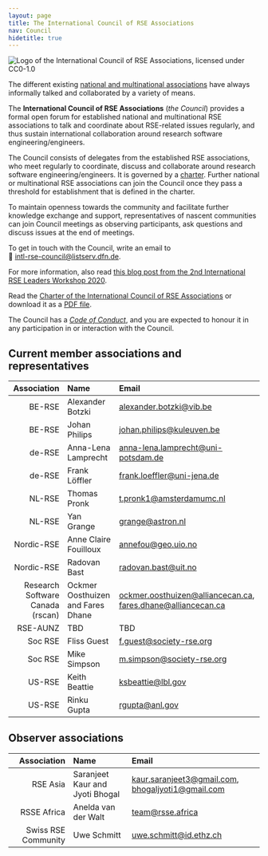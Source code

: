 ```yaml
---
layout: page
title: The International Council of RSE Associations
nav: Council
hidetitle: true
---
```


![Logo of the International Council of RSE Associations, licensed under CC0-1.0](./img/council-logo.png)

The different existing [national and multinational associations](./assoc.md)
have always informally talked and collaborated by a variety of means.

The **International Council of RSE Associations** (*the Council*) provides a
formal open forum for established national and multinational RSE associations
to talk and coordinate about RSE-related issues regularly, and thus sustain international collaboration around research software engineering/engineers.

The Council consists of delegates from the established RSE associations, who
meet regularly to coordinate, discuss and collaborate around research software engineering/engineers. It is governed by a
[charter](council/charter.html). Further national or multinational RSE
associations can join the Council once they pass a threshold for establishment
that is defined in the charter.

To maintain openness towards the community and facilitate further knowledge
exchange and support, representatives of nascent communities can join Council
meetings as observing participants, ask questions and discuss issues at the
end of meetings.

To get in touch with the Council, write an email to  
📧 [intl-rse-council@listserv.dfn.de](mailto:intl-rse-council@listserv.dfn.de).

For more information, also read
[this blog post from the 2nd International RSE Leaders Workshop 2020](https://researchsoftware.org/2021/01/27/introducing-the-international-council-of-RSE-associations.html).

Read the [Charter of the International Council of RSE Associations](council/charter.html) or download it as a [PDF file](International-Council-of-RSE-Associations_Charter.pdf).

The Council has a [*Code of Conduct*](./council/code-of-conduct.md), and you are expected to honour it in any participation in or interaction with the Council.
  
## Current member associations and representatives

| Association | Name | Email |
| -----------: | :--------------| :--------------|
| BE-RSE  | Alexander Botzki | <alexander.botzki@vib.be> |
| BE-RSE  | Johan Philips | <johan.philips@kuleuven.be> |
| de-RSE  | Anna-Lena Lamprecht| <anna-lena.lamprecht@uni-potsdam.de> |
| de-RSE  | Frank Löffler | <frank.loeffler@uni-jena.de> |
| NL-RSE  | Thomas Pronk | <t.pronk1@amsterdamumc.nl> |
| NL-RSE  | Yan Grange | <grange@astron.nl> |
| Nordic-RSE  | Anne Claire Fouilloux | <annefou@geo.uio.no> |
| Nordic-RSE  | Radovan Bast | <radovan.bast@uit.no> |
| Research Software Canada (rscan) | Ockmer Oosthuizen and Fares Dhane | <ockmer.oosthuizen@alliancecan.ca>, <fares.dhane@alliancecan.ca> |
| RSE-AUNZ    | TBD | TBD |
| Soc RSE | Fliss Guest | <f.guest@society-rse.org> |
| Soc RSE | Mike Simpson | <m.simpson@society-rse.org> |
| US-RSE  | Keith Beattie | <ksbeattie@lbl.gov> |
| US-RSE  | Rinku Gupta | <rgupta@anl.gov> |

## Observer associations

| Association | Name | Email |
| -----------: | :--------------| :--------------|
| RSE Asia | Saranjeet Kaur and Jyoti Bhogal | <kaur.saranjeet3@gmail.com>, <bhogaljyoti1@gmail.com> |
| RSSE Africa | Anelda van der Walt | <team@rsse.africa> |
| Swiss RSE Community | Uwe Schmitt | <uwe.schmitt@id.ethz.ch> |
